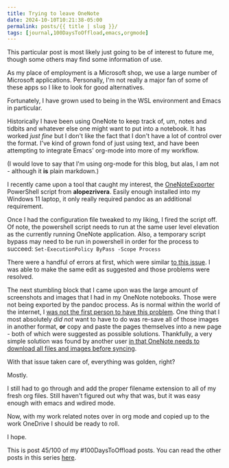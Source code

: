 ```yaml
---
title: Trying to leave OneNote
date: 2024-10-10T10:21:38-05:00
permalink: posts/{{ title | slug }}/
tags: [journal,100DaysToOffload,emacs,orgmode]
---
```


This particular post is most likely just going to be of interest to future me, though some others may find some information of use.

As my place of employment is a Microsoft shop, we use a large number of Microsoft applications. Personally, I'm not really a major fan of some of these apps so I like to look for good alternatives.

Fortunately, I have grown used to being in the WSL environment and Emacs in particular.

Historically I have been using OneNote to keep track of, um, notes and tidbits and whatever else one might want to put into a notebook. It has worked *just fine* but I don't like the fact that I don't have a lot of control over the format. I've kind of grown fond of just using text, and have been attempting to integrate Emacs' org-mode into more of my workflow.

(I would love to say that I'm using org-mode for this blog, but alas, I am not - although it **is** plain markdown.)

I recently came upon a tool that caught my interest, the [OneNoteExporter](https://github.com/alopezrivera/OneNoteExporter "OneNoteExporter by alopezrivera") PowerShell script from **alopezrivera**. Easily enough installed into my Windows 11 laptop, it only really required pandoc as an additional requirement. 

Once I had the configuration file tweaked to my liking, I fired the script off. Of note, the powershell script needs to run at the same user level elevation as the currently running OneNote application. Also, a temporary script bypass may need to be run in powershell in order for the process to succeed: `Set-ExecutionPolicy ByPass -Scope Process`

There were a handful of errors at first, which were similar [to this issue](https://github.com/alopezrivera/OneNoteExporter/issues/11). I was able to make the same edit as suggested and those problems were resolved.

The next stumbling block that I came upon was the large amount of screenshots and images that I had in my OneNote notebooks. Those were not being exported by the pandoc process. As is normal within the world of the internet, I [was not the first person to have this problem](https://github.com/theohbrothers/ConvertOneNote2MarkDown/issues/183). One thing that I most absolutely *did not* want to have to do was re-save all of those images in another format, **or** copy and paste the pages themselves into a new page - both of which were suggested as possible solutions. Thankfully, a very simple solution was found by another user [in that OneNote needs to download all files and images before syncing](https://github.com/theohbrothers/ConvertOneNote2MarkDown/issues/183#issuecomment-2343708831).

With that issue taken care of, everything was golden, right?

Mostly. 

I still had to go through and add the proper filename extension to all of my fresh org files. Still haven't figured out why that was, but it was easy enough with emacs and wdired mode.

Now, with my work related notes over in org mode and copied up to the work OneDrive I should be ready to roll.

I hope.

This is post 45/100 of my #100DaysToOffload posts. You can read the other posts in this series [here](/tags/100daystooffload).

